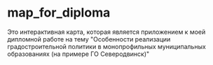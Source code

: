 # map_for_diploma
Это интерактивная карта, которая является приложением к моей дипломной работе на тему "Особенности реализации градостроительной политики в монопрофильных муниципальных образованиях (на примере ГО Северодвинск)"

